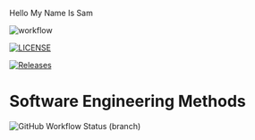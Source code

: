 Hello My Name Is Sam

![workflow](https://github.com/646sam/sem/actions/workflows/main.yml/badge.svg)

[![LICENSE](https://img.shields.io/github/license/646sam/sem.svg?style=flat-square)](https://github.com/646sam/sem/blob/master/LICENSE)

[![Releases](https://img.shields.io/github/release/646sam/sem/all.svg?style=flat-square)](https://github.com/646sam/sem/releases)

# Software Engineering Methods
![GitHub Workflow Status (branch)](https://img.shields.io/github/workflow/status/646sam/sem/A%20workflow%20for%20my%20Hello%20World%20App/master)

